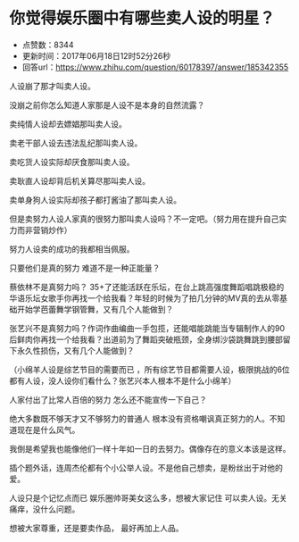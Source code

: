 # 你觉得娱乐圈中有哪些卖人设的明星？
- 点赞数：8344
- 更新时间：2017年06月18日12时52分26秒
- 回答url：https://www.zhihu.com/question/60178397/answer/185342355
<body>
 <p data-pid="wnEfFQUk">人设崩了那才叫卖人设。</p>
 <p data-pid="Jpor7Lak">没崩之前你怎么知道人家那是人设不是本身的自然流露？</p>
 <p data-pid="0MNn02W2">卖纯情人设却去嫖娼那叫卖人设。</p>
 <p data-pid="7qC7VLh_">卖老干部人设去违法乱纪那叫卖人设。</p>
 <p data-pid="skjZ69up">卖吃货人设实际却厌食那叫卖人设。</p>
 <p data-pid="uWuq8EPl">卖耿直人设却背后机关算尽那叫卖人设。</p>
 <p data-pid="8QDc6MBp">卖单身狗人设实际却孩子都打酱油了那叫卖人设。</p>
 <p data-pid="40iyHXwb">但是卖努力人设人家真的很努力那叫卖人设吗？不一定吧。（努力用在提升自己实力而非营销炒作）</p>
 <p data-pid="w8c6PvsJ">努力人设卖的成功的我都相当佩服。</p>
 <p data-pid="COzDiGrK">只要他们是真的努力 难道不是一种正能量？</p>
 <p data-pid="sWZjmmAU">蔡依林不是真努力吗？ 35+了还能活跃在乐坛，在台上跳高强度舞蹈唱跳极稳的华语乐坛女歌手你再找一个给我看？年轻的时候为了拍几分钟的MV真的去从零基础开始学芭蕾舞学钢管舞，又有几个人能做到？</p>
 <p data-pid="GDPCav6j">张艺兴不是真努力吗？作词作曲编曲一手包揽，还能唱能跳能当专辑制作人的90后鲜肉你再找一个给我看？出道前为了舞蹈突破瓶颈，全身绑沙袋跳舞跳到腰部留下永久性损伤，又有几个人能做到？</p>
 <p data-pid="88SFGipC">（小绵羊人设是综艺节目的需要而已 ，所有综艺节目都需要人设，极限挑战的6位都有人设，没人设你们看什么？张艺兴本人根本不是什么小绵羊）</p>
 <p data-pid="MlqZn8D1">人家付出了比常人百倍的努力 怎么还不能宣传一下自己？</p>
 <p data-pid="nQEq0PYZ">绝大多数既不够天才又不够努力的普通人 根本没有资格嘲讽真正努力的人。不知道现在是什么风气。</p>
 <p data-pid="L3DNUnFi">我倒是希望我也能像他们一样十年如一日的去努力。偶像存在的意义本该是这样。</p>
 <p data-pid="rMU9Lxhr">插个题外话，连周杰伦都有个小公举人设。不是他自己想卖，是粉丝出于对他的爱。</p>
 <p data-pid="fQKesE6u">人设只是个记忆点而已 娱乐圈帅哥美女这么多，想被大家记住 可以卖人设。无关痛痒，没什么问题。</p>
 <p data-pid="XmKBx4sh">想被大家尊重，还是要卖作品， 最好再加上人品。</p>
</body>